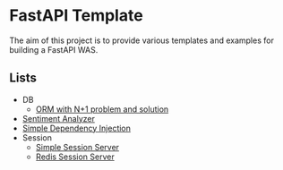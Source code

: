 # FastAPI Template

The aim of this project is to provide various templates and examples for building a FastAPI WAS.

## Lists

- DB
    - [ORM with N+1 problem and solution](./simple_orm_example/)
- [Sentiment Analyzer](./sentiment_analyzer/)
- [Simple Dependency Injection](./simple_dependency_injection/)
- Session
    * [Simple Session Server](./simple_session_server/)
    * [Redis Session Server](./redis_session_server/)
